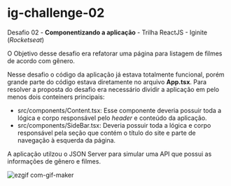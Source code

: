 # ig-challenge-02

Desafio 02 - **Componentizando a aplicação** - Trilha ReactJS - Iginite (*Rocketseat*)

O Objetivo desse desafio era refatorar uma página para listagem de filmes de acordo com gênero.

Nesse desafio o código da aplicação já estava totalmente funcional, porém grande parte do código estava diretamente no arquivo **App.tsx**. Para resolver a proposta do desafio era necessário dividir a aplicação em pelo menos dois conteiners principais:

* src/components/Content.tsx: Esse componente deveria possuir toda a lógica e corpo responsável pelo *header* e conteúdo da aplicação.
* src/components/SideBar.tsx: Deveria possuir toda a lógica e corpo responsável pela seção que contém o título do site e parte de navegação à esquerda da página.

A aplicação utilzou o JSON Server para simular uma API que possui as informações de gênero e filmes.

![ezgif com-gif-maker](https://user-images.githubusercontent.com/7572825/147499562-44177090-58f4-4933-b2c1-45caff5c7f80.gif)
